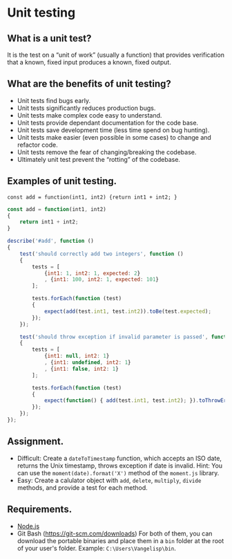# Unit testing

## What is a unit test?

It is the test on a “unit of work” (usually a function) that provides verification that a known, fixed input produces a known, fixed output.

## What are the benefits of unit testing?
* Unit tests find bugs early.
* Unit tests significantly reduces production bugs.
* Unit tests make complex code easy to understand.
* Unit tests provide dependant documentation for the code base.
* Unit tests save development time (less time spend on bug hunting).
* Unit tests make easier (even possible in some cases) to change and refactor code.
* Unit tests remove the fear of changing/breaking the codebase.
* Ultimately unit test prevent the “rotting” of the codebase.

## Examples of unit testing.
`const add = function(int1, int2) {return int1 + int2; }`
```javascript
const add = function(int1, int2)
{
    return int1 + int2;
}
```
```javascript
describe('#add', function ()
{
    test('should correctly add two integers', function ()
    {
        tests = [
            {int1: 1, int2: 1, expected: 2}
            , {int1: 100, int2: 1, expected: 101}
        ];

        tests.forEach(function (test)
        {
            expect(add(test.int1, test.int2)).toBe(test.expected);
        });
    });

    test('should throw exception if invalid parameter is passed', function ()
    {
        tests = [
            {int1: null, int2: 1}
            , {int1: undefined, int2: 1}
            , {int1: false, int2: 1}
        ];

        tests.forEach(function (test)
        {
            expect(function() { add(test.int1, test.int2); }).toThrowError('Invalid parameter');
        });
    });
});
```

## Assignment.
* Difficult: Create a `dateToTimestamp` function, which accepts an ISO date, returns the Unix timestamp, throws exception if date is invalid. Hint: You can use the `moment(date).format('X')` method of the `moment.js` library.
* Easy: Create a calulator object with `add`, `delete`, `multiply`, `divide` methods, and provide a test for each method.

## Requirements.
* [Node.js](https://nodejs.org/en/download/)
* Git Bash (https://git-scm.com/downloads)
For both of them, you can download the portable binaries and place them in a `bin` folder at the root of your user's folder. Example: `C:\Users\Vangelisp\bin`.
